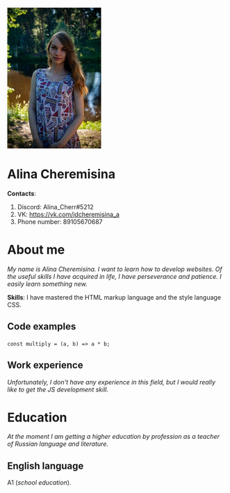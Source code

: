 ![Photo](./photo.jpg)
# Alina Cheremisina
**Contacts**: 
1. Discord: Alina_Cherr#5212
2. VK: https://vk.com/idcheremisina_a
3. Phone number: 89105670687
# About me
*My name is Alina Cheremisina. I want to learn how to develop websites. Of the useful skills I have acquired in life, I have perseverance and patience. I easily learn something new.*

**Skills**: I have mastered the HTML markup language and the style language CSS.
## Code examples
`const multiply = (a, b) => a * b;`
## Work experience
*Unfortunately, I don't have any experience in this field, but I would really like to get the JS development skill.*
# Education
*At the moment I am getting a higher education by profession as a teacher of Russian language and literature.*
## English language
A1 (*school education*).
